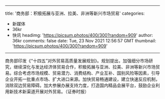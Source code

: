 
---
title: '商务部：积极拓展与亚洲、拉美、非洲等新兴市场贸易'
categories: 
 - 新媒体
 - 36kr
 - 快讯
headimg: 'https://picsum.photos/400/300?random=909'
author: 36kr
comments: false
date: Tue, 23 Nov 2021 12:56:57 GMT
thumbnail: 'https://picsum.photos/400/300?random=909'
---

<div>   
商务部印发《“十四五”对外贸易高质量发展规划》。规划提出，加强细分市场研究，继续深化与发达经济体贸易合作，积极拓展与亚洲、拉美、非洲等新兴市场贸易。综合考虑市场规模、贸易潜力、消费结构、产业互补、国别风险等因素，引导企业开拓一批重点市场、扩大进口来源。加快贸易畅通建设，建立快速反应机制，消除双边贸易障碍。加大参展办展支持力度，打造国内精品会展平台，鼓励企业利用新技术新渠道开展对外贸易。（证券时报）  
</div>
            